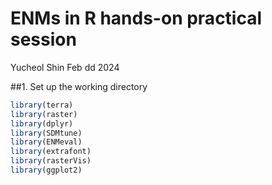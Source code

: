 # ENMs in R hands-on practical session
Yucheol Shin 
Feb dd 2024

##1. Set up the working directory

```r
library(terra)
library(raster)
library(dplyr)
library(SDMtune)
library(ENMeval)
library(extrafont)
library(rasterVis)
library(ggplot2)
```
